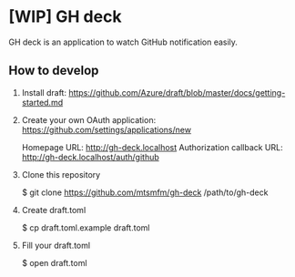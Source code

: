 # [WIP] GH deck

GH deck is an application to watch GitHub notification easily.

## How to develop

1. Install draft: https://github.com/Azure/draft/blob/master/docs/getting-started.md

2. Create your own OAuth application: https://github.com/settings/applications/new

    Homepage URL: http://gh-deck.localhost
    Authorization callback URL: http://gh-deck.localhost/auth/github

3. Clone this repository

      $ git clone https://github.com/mtsmfm/gh-deck /path/to/gh-deck

4. Create draft.toml

      $ cp draft.toml.example draft.toml

5. Fill your draft.toml

      $ open draft.toml
